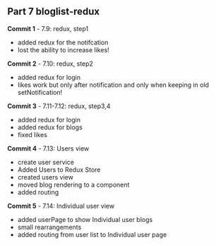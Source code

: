## Part 7 bloglist-redux

**Commit 1** - 7.9: redux, step1
  - added redux for the notifcation
  - lost the ability to increase likes!

**Commit 2** - 7.10: redux, step2
  - added redux for login
  - likes work but only after notification and only when keeping in old setNotification!

**Commit 3** - 7.11-7.12: redux, step3,4
  - added redux for login
  - added redux for blogs
  - fixed likes

**Commit 4** - 7.13: Users view
  - create user service
  - Added Users to Redux Store
  - created users view
  - moved blog rendering to a component
  - added routing

**Commit 5** - 7.14: Individual user view
  - added userPage to show Individual user blogs
  - small rearrangements
  - added routing from user list to Individual user page

  
